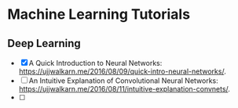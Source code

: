 # Machine Learning Tutorials

## Deep Learning
  - [x] A Quick Introduction to Neural Networks: https://ujjwalkarn.me/2016/08/09/quick-intro-neural-networks/.
  - [ ] An Intuitive Explanation of Convolutional Neural Networks: https://ujjwalkarn.me/2016/08/11/intuitive-explanation-convnets/.
  - [ ] 
